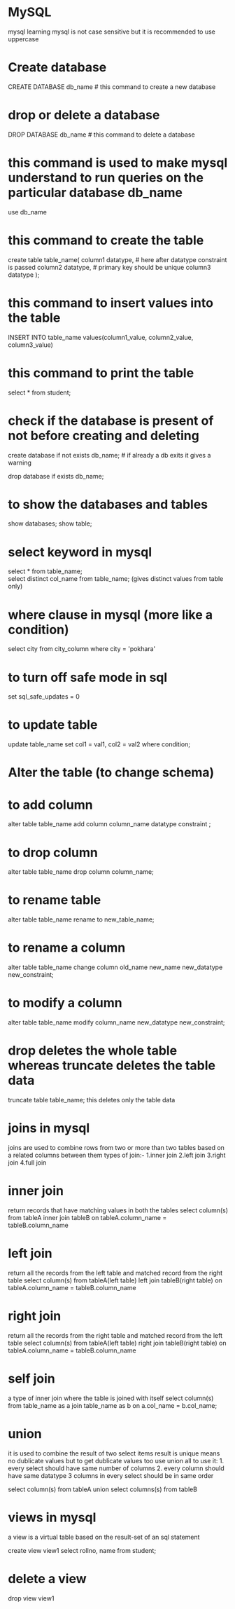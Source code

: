 # MySQL
mysql learning
mysql is not case sensitive but it is recommended to use uppercase

# Create database

CREATE DATABASE db_name   # this command to create a new database

# drop or delete a database

DROP DATABASE db_name     # this command to delete a database


# this command is used to make mysql understand to run queries on the particular database db_name

use db_name 


# this command to create the table

create table table_name(
    column1 datatype,       # here after datatype constraint is passed
    column2 datatype,       # primary key should be unique
    column3 datatype
);

# this command to insert values into the table
INSERT INTO table_name values(column1_value, column2_value, column3_value)

# this command to print the table 
select * from student;

# check if the database is present of not before creating and deleting

create database if not exists db_name;    # if already a db exits it gives a warning

drop database if exists db_name; 

# to show the databases and tables

show databases;
show table;


# select keyword in mysql

select * from table_name;    
select distinct col_name from table_name;    (gives distinct values from table only)

# where clause in mysql (more like a condition)

select city from city_column where city = 'pokhara'

# to turn off safe mode in sql

set sql_safe_updates = 0

# to update table

update table_name set col1 = val1, col2 = val2 where condition;

# Alter the table (to change schema)

# to add column

alter table table_name add column column_name datatype constraint ;

# to drop column

alter table table_name drop column column_name;

# to rename table

alter table table_name rename to new_table_name;

# to rename a column

alter table table_name change column old_name new_name new_datatype new_constraint;

# to modify a column

alter table table_name modify column_name new_datatype new_constraint;

# drop deletes the whole table whereas truncate deletes the table data

truncate table table_name; this deletes only the table data 

# joins in mysql

joins are used to combine rows from two or more than two tables based on a related columns between them
types of join:- 1.inner join 2.left join 3.right join 4.full join

# inner join 
return records that have matching values in both the tables
select column(s) from tableA inner join tableB on tableA.column_name = tableB.column_name

# left join
return all the records from the left table and matched record from the right table
select column(s) from tableA(left table) left join tableB(right table) on tableA.column_name = tableB.column_name

# right join
return all the records from the right table and matched record from the left table
select column(s) from tableA(left table) right join tableB(right table) on tableA.column_name = tableB.column_name

# self join
a type of inner join where the table is joined with itself
select column(s) from table_name as a join table_name as b on a.col_name = b.col_name;

# union
it is used to combine the result of two select items 
result is unique means no dublicate values but to get dublicate values too use union all
to use it:
    1. every select should have same number of columns
    2. every column should have same datatype
    3 columns in every select should be in same order

select column(s) from tableA
union 
select columns(s) from tableB

# views in mysql
a view is a virtual table based on the result-set of an sql statement

create view view1
select rollno, name from student;

# delete a view
drop view view1